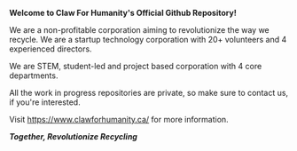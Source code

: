 **Welcome to Claw For Humanity's Official Github Repository!**

We are a non-profitable corporation aiming to revolutionize the way we recycle. We are a startup technology corporation with 20+ volunteers and 4 experienced directors.

We are STEM, student-led and project based corporation with 4 core departments.

All the work in progress repositories are private, so make sure to contact us, if you're interested.

Visit https://www.clawforhumanity.ca/ for more information.


**_Together, Revolutionize Recycling_**
